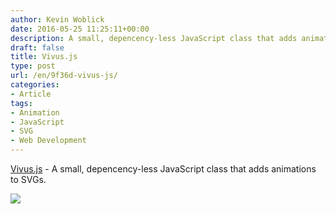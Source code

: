 ```yaml
---
author: Kevin Woblick
date: 2016-05-25 11:25:11+00:00
description: A small, depencency-less JavaScript class that adds animations to SVGs.
draft: false
title: Vivus.js
type: post
url: /en/9f36d-vivus-js/
categories:
- Article
tags:
- Animation
- JavaScript
- SVG
- Web Development
---
```


[Vivus.js](http://maxwellito.github.io/vivus/) - A small, depencency-less JavaScript class that adds animations to SVGs.



![](https://blog.woblick.dev/en/app/uploads/2017/03/2017-03-01-12_30_41.gif)

